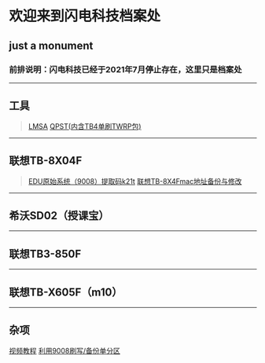 # 欢迎来到闪电科技档案处
## just a monument
### 前排说明：闪电科技已经于2021年7月停止存在，这里只是档案处
*******
## 工具
>   <a href="http://bj.download.cycore.cn/edc/2021/06/17/22/265bccaa03-23b4-47c6-8ff6-6269b0b066c3.zip?filename=Rescue_and_Smart_Assistant_v5.6.0.15_signed_setup.zip" target="_blank">LMSA</a>
>   <a href="http://bj.download.cycore.cn/edc/2021/06/19/22/01cbec29d9-94c3-4a2f-ad26-211df140da43.zip?filename=QPST%E5%8F%8Atwrp9008%E5%8C%85.zip" target="_blank">QPST(内含TB4单刷TWRP包)</a>
*******
## 联想TB-8X04F
>   <a href="https://pan.baidu.com/s/1XcPE2jDyrev7o_YrNykknw" target="_blank">EDU原始系统（9008）提取码k21t</a>
>   <a href="https://www.bilibili.com/read/cv11884083" target="_blank">联想TB-8X4Fmac地址备份与修改</a>
*******
## 希沃SD02（授课宝）
*******
## 联想TB3-850F
*******
## 联想TB-X605F（m10）
*******
## 杂项
<a href="https://space.bilibili.com/244110415/favlist?fid=1450549015&ftype=create" target="_blank">视频教程</a>
<a href="https://www.bilibili.com/read/cv11823901" target="_blank">利用9008刷写/备份单分区</a>
